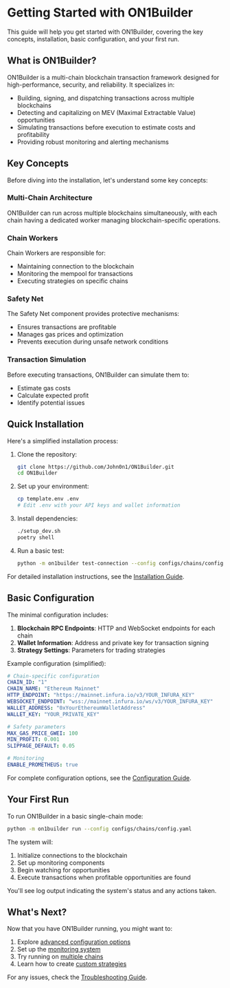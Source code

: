 # Getting Started with ON1Builder

This guide will help you get started with ON1Builder, covering the key concepts, installation, basic configuration, and your first run.

## What is ON1Builder?

ON1Builder is a multi-chain blockchain transaction framework designed for high-performance, security, and reliability. It specializes in:

- Building, signing, and dispatching transactions across multiple blockchains
- Detecting and capitalizing on MEV (Maximal Extractable Value) opportunities
- Simulating transactions before execution to estimate costs and profitability
- Providing robust monitoring and alerting mechanisms

## Key Concepts

Before diving into the installation, let's understand some key concepts:

### Multi-Chain Architecture

ON1Builder can run across multiple blockchains simultaneously, with each chain having a dedicated worker managing blockchain-specific operations.

### Chain Workers

Chain Workers are responsible for:
- Maintaining connection to the blockchain
- Monitoring the mempool for transactions
- Executing strategies on specific chains

### Safety Net

The Safety Net component provides protective mechanisms:
- Ensures transactions are profitable
- Manages gas prices and optimization
- Prevents execution during unsafe network conditions

### Transaction Simulation

Before executing transactions, ON1Builder can simulate them to:
- Estimate gas costs
- Calculate expected profit
- Identify potential issues

## Quick Installation

Here's a simplified installation process:

1. Clone the repository:
   ```bash
   git clone https://github.com/John0n1/ON1Builder.git
   cd ON1Builder
   ```

2. Set up your environment:
   ```bash
   cp template.env .env
   # Edit .env with your API keys and wallet information
   ```

3. Install dependencies:
   ```bash
   ./setup_dev.sh
   poetry shell
   ```

4. Run a basic test:
   ```bash
   python -m on1builder test-connection --config configs/chains/config.yaml
   ```

For detailed installation instructions, see the [Installation Guide](installation.md).

## Basic Configuration

The minimal configuration includes:

1. **Blockchain RPC Endpoints**: HTTP and WebSocket endpoints for each chain
2. **Wallet Information**: Address and private key for transaction signing
3. **Strategy Settings**: Parameters for trading strategies

Example configuration (simplified):

```yaml
# Chain-specific configuration
CHAIN_ID: "1"
CHAIN_NAME: "Ethereum Mainnet"
HTTP_ENDPOINT: "https://mainnet.infura.io/v3/YOUR_INFURA_KEY"
WEBSOCKET_ENDPOINT: "wss://mainnet.infura.io/ws/v3/YOUR_INFURA_KEY"
WALLET_ADDRESS: "0xYourEthereumWalletAddress"
WALLET_KEY: "YOUR_PRIVATE_KEY"

# Safety parameters
MAX_GAS_PRICE_GWEI: 100
MIN_PROFIT: 0.001
SLIPPAGE_DEFAULT: 0.05

# Monitoring
ENABLE_PROMETHEUS: true
```

For complete configuration options, see the [Configuration Guide](configuration.md).

## Your First Run

To run ON1Builder in a basic single-chain mode:

```bash
python -m on1builder run --config configs/chains/config.yaml
```

The system will:
1. Initialize connections to the blockchain
2. Set up monitoring components
3. Begin watching for opportunities
4. Execute transactions when profitable opportunities are found

You'll see log output indicating the system's status and any actions taken.

## What's Next?

Now that you have ON1Builder running, you might want to:

1. Explore [advanced configuration options](configuration.md)
2. Set up the [monitoring system](monitoring.md)
3. Try running on [multiple chains](../examples/multi_chain_example.md)
4. Learn how to create [custom strategies](../examples/custom_strategy_example.md)

For any issues, check the [Troubleshooting Guide](troubleshooting.md).
